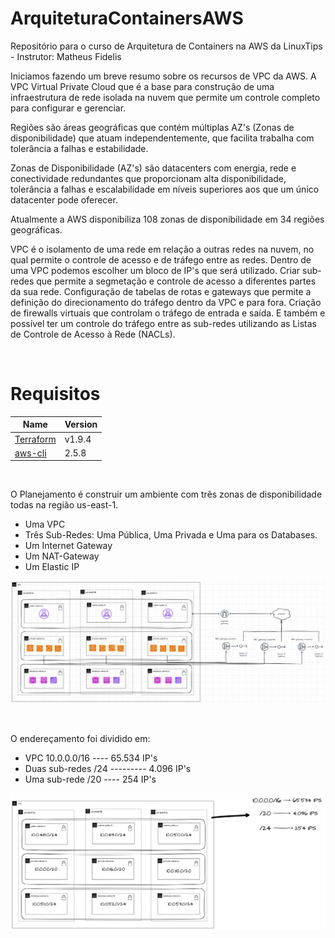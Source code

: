 # ArquiteturaContainersAWS
Repositório para o curso de Arquitetura de Containers na AWS da LinuxTips - Instrutor: Matheus Fidelis

Iniciamos fazendo um breve resumo sobre os recursos de VPC da AWS.  A VPC Virtual Private Cloud que é a base para construção de uma infraestrutura de rede isolada na nuvem que permite um controle completo para configurar e gerenciar.

Regiões são áreas geográficas que contém múltiplas AZ's (Zonas de disponibilidade) que atuam independentemente, que facilita trabalha com tolerância a falhas e estabilidade.

Zonas de Disponibilidade (AZ's) são datacenters com energia, rede e conectividade redundantes que proporcionam alta disponibilidade, tolerância a falhas e escalabilidade em níveis superiores aos que um único datacenter pode oferecer. 

Atualmente a AWS disponibiliza 108 zonas de disponibilidade em 34 regiões geográficas.

VPC é o isolamento de uma rede em relação a outras redes na nuvem, no qual permite o controle de acesso e de tráfego entre as redes. 
Dentro de uma VPC podemos escolher um bloco de IP's que será utilizado.
Criar sub-redes que permite a segmetação e controle de acesso a diferentes partes da sua rede. 
Configuração de tabelas de rotas e gateways que permite a definição do direcionamento do tráfego dentro da VPC e para fora.
Criação de firewalls virtuais que controlam o tráfego de entrada e saída.
E também e possível ter um controle do tráfego entre as sub-redes utilizando as Listas de Controle de Acesso à Rede (NACLs).


<br/>

# Requisitos

| Name | Version |
|------|---------|
| <a name="Terraform"></a> [Terraform](#terraform\_terraform) | v1.9.4  |
| <a name="AWS CLI"></a> [aws-cli](#aws\_cli) | 2.5.8  |

<br/>

O Planejamento é construir um ambiente com três zonas de disponibilidade todas na região us-east-1.
 - Uma VPC
 - Três Sub-Redes: Uma Pública, Uma Privada e Uma para os Databases.
 - Um Internet Gateway
 - Um NAT-Gateway
 - Um Elastic IP

![VPC](outros/topologia.jpg)

<br/>

O endereçamento foi dividido em:
- VPC 10.0.0.0/16 ---- 65.534 IP's
- Duas sub-redes /24  --------- 4.096 IP's
- Uma sub-rede /20 ---- 254 IP's

![VPC](outros/enderecos.jpg)

   
